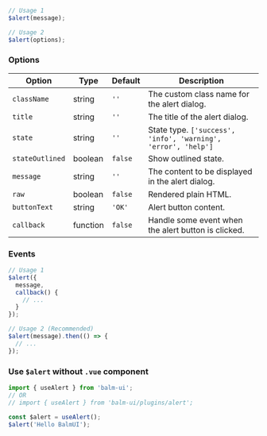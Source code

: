 ```js
// Usage 1
$alert(message);

// Usage 2
$alert(options);
```

### Options

| Option          | Type     | Default | Description                                                   |
| --------------- | -------- | ------- | ------------------------------------------------------------- |
| `className`     | string   | `''`    | The custom class name for the alert dialog.                   |
| `title`         | string   | `''`    | The title of the alert dialog.                                |
| `state`         | string   | `''`    | State type. `['success', 'info', 'warning', 'error', 'help']` |
| `stateOutlined` | boolean  | `false` | Show outlined state.                                          |
| `message`       | string   | `''`    | The content to be displayed in the alert dialog.              |
| `raw`           | boolean  | `false` | Rendered plain HTML.                                          |
| `buttonText`    | string   | `'OK'`  | Alert button content.                                         |
| `callback`      | function | `false` | Handle some event when the alert button is clicked.           |

### Events

```js
// Usage 1
$alert({
  message,
  callback() {
    // ...
  }
});

// Usage 2 (Recommended)
$alert(message).then(() => {
  // ...
});
```

### Use `$alert` without `.vue` component

```js
import { useAlert } from 'balm-ui';
// OR
// import { useAlert } from 'balm-ui/plugins/alert';

const $alert = useAlert();
$alert('Hello BalmUI');
```
